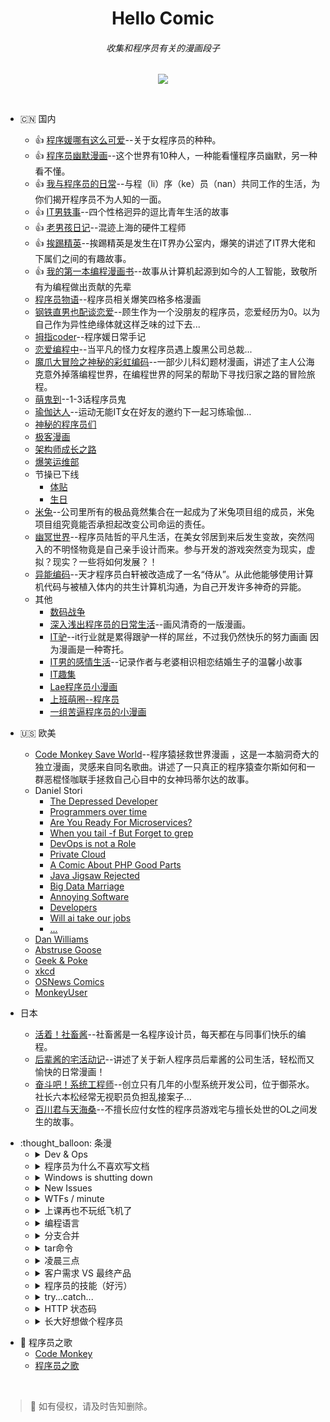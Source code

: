 <div align="center">

<h1>Hello Comic</h1>
<h6>收集和程序员有关的漫画段子</h6>
  
![](http://cover.u17i.com/2017/02/4596317_1486115484_fNNNqF16X7o3.big.jpg)

</div>
<br />


- :cn: 国内
  - :thumbsup: [程序媛哪有这么可爱](http://www.kuaikanmanhua.com/web/topic/1362/)--关于女程序员的种种。
  - :thumbsup: [程序员幽默漫画](http://ac.qq.com/Comic/comicInfo/id/550436)--这个世界有10种人，一种能看懂程序员幽默，另一种看不懂。
  - :thumbsup: [我与程序员的日常](http://www.u17.com/comic/143758.html)--与程（li）序（ke）员（nan）共同工作的生活，为你们揭开程序员不为人知的一面。
  - :thumbsup: [IT男轶事](http://www.u17.com/comic/102553.html)--四个性格迥异的逗比青年生活的故事
  - :thumbsup: [老男孩日记](http://www.u17.com/comic/11457.html)--混迹上海的硬件工程师
  - :thumbsup: [挨踢精英](http://m.1kkk.com/manhua41446/)--挨踢精英是发生在IT界办公室内，爆笑的讲述了IT界大佬和下属们之间的有趣故事。
  - :thumbsup: [我的第一本编程漫画书](http://m.ac.qq.com/comic/index/id/637437)--故事从计算机起源到如今的人工智能，致敬所有为编程做出贡献的先辈
  - [程序员物语](http://www.u17.com/comic/72515.html)--程序员相关爆笑四格多格漫画
  - [钢铁直男也配谈恋爱](http://www.u17.com/comic/176296.html)--顾生作为一个没朋友的程序员，恋爱经历为0。以为自己作为异性绝缘体就这样乏味的过下去...
  - [拇指coder](https://manhua.163.com/source/5042896264350340194)--程序媛日常手记
  - [恋爱编程中](https://manhua.163.com/source/5325050657990058934)--当平凡的怪力女程序员遇上腹黑公司总裁...
  - [魔爪大冒险之神秘的彩虹编码](http://www.u17.com/comic/138837.html)--一部少儿科幻题材漫画，讲述了主人公海克意外掉落编程世界，在编程世界的阿呆的帮助下寻找归家之路的冒险旅程。
  - [萌鬼到](http://www.u17.com/chapter/769294.html#image_id=5522656)--1-3话程序员鬼
  - [瑜伽达人](http://www.u17.com/comic/173744.html)--运动无能IT女在好友的邀约下一起习练瑜伽…
  - [神秘的程序员们](http://blog.xiqiao.info/category/programmers)
  - [极客漫画](https://linux.cn/talk/comic/)
  - [架构师成长之路](http://hd.qiniu.com/arch/comics)  
  - [爆笑运维部](https://manhua.163.com/source/4882594752580346049)
  - 节操已下线
    - [体贴](http://www.u17.com/chapter/460736.html#image_id=3368230)
    - [生日](http://www.u17.com/chapter/476204.html#image_id=3491812)
  - [米兔](https://m.dmzj.com/info/42098.html)--公司里所有的极品竟然集合在一起成为了米兔项目组的成员，米兔项目组究竟能否承担起改变公司命运的责任。
  - [幽冥世界](http://www.u17.com/comic/155725.html)--程序员陆哲的平凡生活，在美女邻居到来后发生变故，突然闯入的不明怪物竟是自己亲手设计而来。参与开发的游戏突然变为现实，虚拟？现实？一些将如何发展？！
  - [异能编码](http://ac.qq.com/Comic/comicInfo/id/622009)--天才程序员白轩被改造成了一名“侍从”。从此他能够使用计算机代码与被植入体内的共生计算机沟通，为自己开发许多神奇的异能。
  - 其他
     - [数码战争](http://www.u17.com/comic/15000.html)
     - [深入浅出程序员的日常生活](https://www.jianshu.com/c/ea843286796f)--画风清奇的一版漫画。
     - [IT驴](http://m.ac.qq.com/comic/index/id/532105)--it行业就是累得跟驴一样的屌丝，不过我仍然快乐的努力画画 因为漫画是一种寄托。
     - [IT男的感情生活](http://ac.qq.com/Comic/comicInfo/id/517908)--记录作者与老婆相识相恋结婚生子的温馨小故事
     - [IT趣集](http://m.ac.qq.com/comic/index/id/629274)
     - [Lae程序员小漫画](http://www.cnblogs.com/aaqxhaa1979/p/5817650.html)
     - [上班萌圈--程序员](http://www.zcool.com.cn/work/ZMTg0ODQ0MDA=.html)
     - [一组苦逼程序员的小漫画](http://www.zcool.com.cn/work/ZMTU4Nzg4MjQ=.html)

- :us: 欧美
  - [Code Monkey Save World](http://manhuatai.com/chengxuyuanzhengjiushijie/)--程序猿拯救世界漫画 ，这是一本脑洞奇大的独立漫画，灵感来自同名歌曲。讲述了一只真正的程序猿查尔斯如何和一群恶棍怪咖联手拯救自己心目中的女神玛蒂尔达的故事。
  - Daniel Stori
    - [The Depressed Developer](http://turnoff.us/geek/the-depressed-developer/)
    - [Programmers over time](http://turnoff.us/geek/programmers-over-time/)
    - [Are You Ready For Microservices?](http://turnoff.us/geek/are-you-ready-for-microservices/)
    - [When you tail -f But Forget to grep](http://turnoff.us/geek/tail-no-grep/)
    - [DevOps is not a Role](http://turnoff.us/geek/devops-explained/)
    - [Private Cloud](http://turnoff.us/geek/private-cloud/)
    - [A Comic About PHP Good Parts](http://turnoff.us/geek/php-good-parts/)
    - [Java Jigsaw Rejected](http://turnoff.us/geek/jigsaw-rejected/)
    - [Big Data Marriage](http://turnoff.us/geek/bigdata-marriage/)
    - [Annoying Software](http://turnoff.us/geek/annoying-software/)
    - [Developers](http://turnoff.us/geek/annoying-software/)
    - [Will ai take our jobs](http://turnoff.us/geek/will-ai-take-our-jobs/)
    - [...](http://turnoff.us/all/)
  - [Dan Williams](https://stackoverflow.com/questions/84556/whats-your-favorite-programmer-cartoon)
  - [Abstruse Goose](http://abstrusegoose.com/)
  - [Geek & Poke](http://geek-and-poke.com/)
  - [xkcd](https://xkcd.com/)
  - [OSNews Comics](https://www.osnews.com/comics/)
  - [MonkeyUser](https://www.monkeyuser.com/toc/)
  
- 日本
  - [活着！社畜酱](https://m.dmzj.com/info/34802.html)--社畜酱是一名程序设计员，每天都在与同事们快乐的编程。
  - [后辈酱的宅活动记](https://m.dmzj.com/info/42651.html)--讲述了关于新人程序员后辈酱的公司生活，轻松而又愉快的日常漫画！
  - [奋斗吧！系统工程师](https://m.dmzj.com/info/15929.html)--创立只有几年的小型系统开发公司，位于御茶水。社长六本松经常无视职员负担乱接案子...
  - [百川君与天海桑](https://m.dmzj.com/info/45938.html)--不擅长应付女性的程序员游戏宅与擅长处世的OL之间发生的故事。
  
  
<ul>  
  <li>:thought_balloon: 条漫
    <ul>
      <li>
        <details>
        <summary>Dev & Ops</summary>
        <img src="https://dzone.com/storage/temp/4221655-devoops.png" width="80%"/>
        </details>
      </li>
      <li>
        <details>
        <summary>程序员为什么不喜欢写文档</summary>
        <img src="https://cloud.githubusercontent.com/assets/340282/4947986/e1ea7524-6670-11e4-9d2d-65513dfe4ad6.jpg" width="50%"/>
        </details>
      </li> 
      <li>
        <details>
        <summary>Windows is shutting down</summary>
        <img src="http://www.cxyym.com/wp-content/uploads/2016/04/27a037375c172b007d4c24d15e25fe13.png" width="50%"/>
        </details>
      </li> 
     <li>
        <details>
        <summary>New Issues</summary>
        <img src="https://img.mp.sohu.com/q_70,c_zoom,w_640/upload/20170805/c62e461c22424834b018277529c7d92c_th.jpg" width="50%"/>
        </details>
      </li>
       <li>
        <details>
        <summary>WTFs / minute</summary>
        <img src="https://www.osnews.com/images/comics/wtfm.jpg" width="50%"/>
        </details>
      </li>
       <li>
        <details>
        <summary>上课再也不玩纸飞机了</summary>
        <img src="https://images0.cnblogs.com/news/66372/201407/301303313216634.jpg" width="50%"/>
        </details>
      </li>
       <li>
        <details>
        <summary>编程语言</summary>
        <img src="http://5b0988e595225.cdn.sohucs.com/q_70,c_zoom,w_640/images/20171212/eb45fa9b21f4441face79268867b2eb7.jpeg" width="50%"/>
        </details>
      </li>
        <li>
        <details>
        <summary>分支合并</summary>
        <img src="http://5b0988e595225.cdn.sohucs.com/q_70,c_zoom,w_640/images/20171212/7cca4afc4d134ac9be430af1a73ac063.jpeg" width="50%"/>
        </details>
      </li>
      <li>
        <details>
        <summary>tar命令</summary>
        <img src="http://5b0988e595225.cdn.sohucs.com/q_70,c_zoom,w_640/images/20180808/c46c79c84d44408cb9d2f44d1a8512a4.jpeg" width="80%"/>
        </details>
      </li>
      <li>
        <details>
        <summary>凌晨三点</summary>
        <img src="http://static.webhek.com/techug/uploads/2017/03/19160007067e3240b0f5.gif" width="80%"/>
        </details>
      </li>
      <li>
        <details>
        <summary>客户需求 VS 最终产品</summary>
        <img src="http://static.webhek.com/techug/uploads/2017/03/1914000133561640c401.gif" width="80%"/>
        </details>
      </li>
      <li>
        <details>
        <summary>程序员的技能（好污）</summary>
        <img src="http://read.html5.qq.com/image?src=share&imageUrl=http://abco1.heibaimanhua.com/wp-content/uploads/2018/03/20180319_5aaf8b8125c8c.jpg" width="100%"/>
        </details>
      </li>
      <li>
        <details>
        <summary>try...catch...</summary>
        <img src="http://static.webhek.com/techug/uploads/2017/03/191b000704cfe22c68f5.gif" width="50%"/>
        </details>
      </li>
      <li>
        <details>
        <summary>HTTP 状态码</summary>
        <img src="http://www.techug.com/wordpress/wp-content/uploads/2017/03/191b00070520eaf52af8.gif" width="100%"/>
        <img src="http://www.techug.com/wordpress/wp-content/uploads/2017/03/191500072fdd140301e9.gif" width="100%"/>
        </details>
      </li>
      <li>
        <details>
        <summary>长大好想做个程序员</summary>
        <img src="https://www.fun48.com/data/attachment/portal/201810/23/182629r8wso7lnysstyljw.jpg" width="100%"/>
        </details>
      </li>
     </ul>
   </li>                                                                                                                 
</ul> 

- :musical_note: 程序员之歌
  - [Code Monkey](https://m.bilibili.com/video/av91643.html)
  - [程序员之歌](http://www.cxyym.com/wp-content/uploads/2016/04/1111.jpg)
  

<br>

> :loudspeaker: 如有侵权，请及时告知删除。

